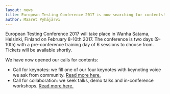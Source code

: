 ```yaml
---
layout: news
title: European Testing Conference 2017 is now searching for contents!
author: Maaret Pyhäjärvi
---
```


European Testing Conference 2017 will take place in Wanha Satama, Helsinki, Finland on February 8-10th 2017. The conference is two days (9-10th) with a pre-conference training day of 6 sessions to choose from. Tickets will be available shortly.

We have now opened our calls for contents:
* Call for keynotes: we fill one of our four keynotes with keynoting voice we ask from community. <a href="http://europeantestingconference.blogspot.fi/2016/06/calling-for-keynote.html">Read more here.  </a>
* Call for collaboration: we seek talks, demo talks and in-conference workshops. <a href="http://europeantestingconference.blogspot.fi/2016/06/etc-2017-call-for-collaboration.html">Read more here.</a>
